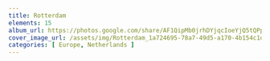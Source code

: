 ```yaml
---
title: Rotterdam
elements: 15
album_url: https://photos.google.com/share/AF1QipMb0jrhDYjqcIoeYjQ5tQPpN1mG_Am52s5MghI40fm6kRLCWY78_Nna2qtwCdgzTw?key=Y2FIajFXY2dhc0Q4a1VacmhxcDhkRzJLek40UTJn
cover_image_url: /assets/img/Rotterdam_1a724695-78a7-49d5-a170-4b154c1d2c62.jpg
categories: [ Europe, Netherlands ]
---
```

